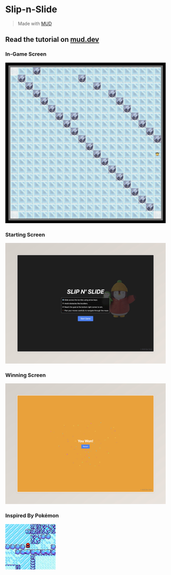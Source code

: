 # Slip-n-Slide

> Made with [MUD](https://mud.dev/)

## Read the tutorial on [mud.dev](https://mud.dev/tutorials/emojimon/)

### In-Game Screen

![DEMO](./packages/client/public/map-demo.png)

### Starting Screen

![START-DEMO](./packages/client/public/start-screen.jpeg)

### Winning Screen

![WINNING-DEMO](./packages/client/public/winning-screen.jpeg)


### Inspired By Pokémon

![POKEMON-DEMO](./packages/client/public/pokemon-demo.png)

